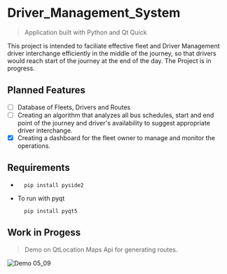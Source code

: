 # Driver_Management_System




> Application built with Python and Qt Quick

This project is intended to faciliate effective fleet and Driver Management driver interchange efficiently in the middle of the journey, so that drivers would reach start of the journey at
the end of the day. The Project is in progress.

## Planned Features

- [ ] Database of Fleets, Drivers and Routes
- [ ] Creating an algorithm that analyzes all bus schedules, start and end point of the journey and driver's availability to suggest appropriate driver
interchange.
- [x] Creating a dashboard for the fleet owner to manage and monitor the operations.

## Requirements

*   
        pip install pyside2

* To run with pyqt

        pip install pyqt5


## Work in Progess

> Demo on QtLocation Maps Api for generating routes.

![Demo 05_09](/resources/Demo_05_09.gif)




